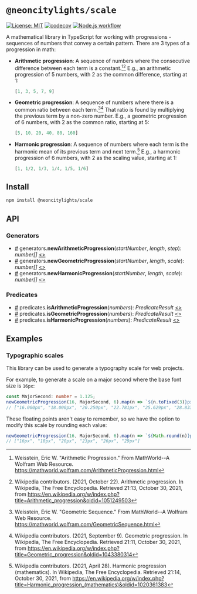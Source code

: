 # `@neoncitylights/scale`
[![License: MIT](https://img.shields.io/badge/License-MIT-blue.svg)](https://opensource.org/licenses/MIT)
[![codecov](https://codecov.io/gh/neoncitylights/ts-scale/branch/main/graph/badge.svg?token=c7KOrPxoIb)](https://codecov.io/gh/neoncitylights/ts-scale)
[![Node.js workflow](https://github.com/neoncitylights/ts-scale/actions/workflows/main.yml/badge.svg)](https://github.com/neoncitylights/ts-scale/actions/workflows/main.yml)

A mathematical library in TypeScript for working with progressions - sequences of numbers that convey a certain pattern.
There are 3 types of a progression in math:
  - **Arithmetic progression**: A sequence of numbers where the consecutive difference between each term is a constant.[^arith-wolfram][^arithm-wiki] E.g., an arithmetic progression of 5 numbers, with 2 as the common difference, starting at 1:
    ```ts
    [1, 3, 5, 7, 9]
    ```
  - **Geometric progression**: A sequence of numbers where there is a common ratio between each term.[^geo-wolfram][^geo-wiki] That ratio is found by multiplying the previous term by a non-zero number.  E.g., a geometric progression of 6 numbers, with 2 as the common ratio, starting at 5:
    ```ts
    [5, 10, 20, 40, 80, 160]
    ```
  - **Harmonic progression**: A sequence of numbers where each term is the harmonic mean of its previous term and next term.[^harmonic-wiki] E.g., a harmonic progression of 6 numbers, with 2 as the scaling value, starting at 1:
    ```ts
    [1, 1/2, 1/3, 1/4, 1/5, 1/6]
    ```

## Install
```bash
npm install @neoncitylights/scale
```

## API
### Generators
 * <a href="#newArithmeticProgression" name="newArithmeticProgression">#</a> generators.**newArithmeticProgression**(*startNumber*, *length*, *step*): *number[]* [<>](./src/generators/newArithmeticProgression.ts)
 * <a href="#newGeometricProgression" name="newGeometricProgression">#</a> generators.**newGeometricProgression**(*startNumber*, *length*, *scale*): *number[]* [<>](./src/generators/newGeometricProgression.ts)
 * <a href="#newHarmonicProgression" name="newHarmonicProgression">#</a> generators.**newHarmonicProgression**(*startNumber*, *length*, *scale*): *number[]* [<>](./src/generators/newHarmonicProgression.ts)
### Predicates
 * <a href="#isArithmeticProgression" name="isArithmeticProgression">#</a> predicates.**isArithmeticProgression**(*numbers*): *PredicateResult* [<>](./src/predicates/isArithmeticProgression.ts)
 * <a href="#isGeometricProgression" name="isGeometricProgression">#</a> predicates.**isGeometricProgression**(*numbers*): *PredicateResult* [<>](./src/predicates/isGeometricProgression.ts)
 * <a href="#isHarmonicProgression" name="isHarmonicProgression">#</a> predicates.**isHarmonicProgression**(*numbers*): *PredicateResult* [<>](./src/predicates/isHarmonicProgression.ts)


## Examples
### Typographic scales
This library can be used to generate a typography scale for web projects.

For example, to generate a scale on a major second where the base font size is `16px`:
```ts
const MajorSecond: number = 1.125;
newGeometricProgression(16, MajorSecond, 6).map(n => `${n.toFixed(3)}px`));
// ["16.000px", "18.000px", "20.250px", "22.781px", "25.629px", "28.833px"]
```

These floating points aren't easy to remember, so we have the option to modify this scale by rounding each value:
```ts
newGeometricProgression(16, MajorSecond, 6).map(n => `${Math.round(n)}px`));
// ["16px", "18px", "20px", "23px", "26px", "29px"]
```

[^arith-wolfram]: Weisstein, Eric W. "Arithmetic Progression." From MathWorld--A Wolfram Web Resource. https://mathworld.wolfram.com/ArithmeticProgression.html 
[^geo-wolfram]:  Weisstein, Eric W. "Geometric Sequence." From MathWorld--A Wolfram Web Resource. https://mathworld.wolfram.com/GeometricSequence.html 
[^arithm-wiki]: Wikipedia contributors. (2021, October 22). Arithmetic progression. In Wikipedia, The Free Encyclopedia. Retrieved 21:13, October 30, 2021, from https://en.wikipedia.org/w/index.php?title=Arithmetic_progression&oldid=1051249503
[^geo-wiki]: Wikipedia contributors. (2021, September 9). Geometric progression. In Wikipedia, The Free Encyclopedia. Retrieved 21:11, October 30, 2021, from https://en.wikipedia.org/w/index.php?title=Geometric_progression&oldid=1043380314
[^harmonic-wiki]: Wikipedia contributors. (2021, April 28). Harmonic progression (mathematics). In Wikipedia, The Free Encyclopedia. Retrieved 21:14, October 30, 2021, from https://en.wikipedia.org/w/index.php?title=Harmonic_progression_(mathematics)&oldid=1020361383
